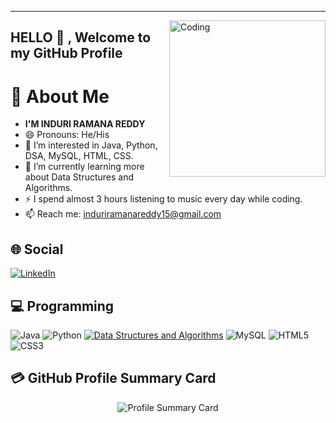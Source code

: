 <hr />

<img align="right" alt="Coding" width="250" height="250" src="https://media.giphy.com/media/USV0ym3bVWQJJmNu3N/giphy.gif">

<h2>HELLO 👋 , Welcome to my GitHub Profile</h2>

# 💫 About Me
- **I'M INDURI RAMANA REDDY**
- 😄 Pronouns: He/His
- 👀 I’m interested in Java, Python, DSA, MySQL, HTML, CSS.
- 🌱 I’m currently learning more about Data Structures and Algorithms.
- ⚡ I spend almost 3 hours listening to music every day while coding.
- 📫 Reach me: [induriramanareddy15@gmail.com](mailto:induriramanareddy15@gmail.com)

## 🌐 Social
[![LinkedIn](https://img.shields.io/badge/LinkedIn-0077B5?style=for-the-badge&logo=linkedin&logoColor=white)](https://www.linkedin.com/in/induri-ramanareddy-616319264)

## 💻 Programming
![Java](https://img.shields.io/badge/java-%23ED8B00.svg?style=for-the-badge&logo=java&logoColor=white) 
![Python](https://img.shields.io/badge/Python-3776AB?style=for-the-badge&logo=python&logoColor=white) 
[![Data Structures and Algorithms](https://img.shields.io/badge/Data%20Structures%20%26%20Algorithms-Logo%20Here-<pink>.svg)]()
![MySQL](https://img.shields.io/badge/mysql-%2300f.svg?style=for-the-badge&logo=mysql&logoColor=white) 
![HTML5](https://img.shields.io/badge/HTML5-E34F26?style=for-the-badge&logo=html5&logoColor=white) 
![CSS3](https://img.shields.io/badge/CSS3-1572B6?style=for-the-badge&logo=css3&logoColor=white) 



## 💳 GitHub Profile Summary Card
<p align="center">
  <img src="https://github-profile-summary-cards.vercel.app/api/cards/profile-details?username=Induri-RamanaReddy&theme=vue" alt="Profile Summary Card"/>
</p>



